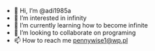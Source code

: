 - 👋 Hi, I’m @adi1985a
- 👀 I’m interested in infinity
- 🌱 I’m currently learning how to become infinite
- 💞️ I’m looking to collaborate on programing
- 📫 How to reach me pennywise1@wp.pl

<!---
adi1985a/adi1985a is a ✨ special ✨ repository because its `README.md` (this file) appears on your GitHub profile.
You can click the Preview link to take a look at your changes.
--->
